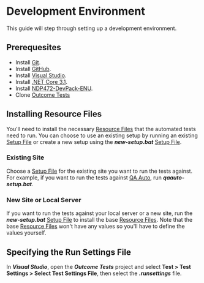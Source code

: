 # Development Environment
This guide will step through setting up a development environment.

## Prerequesites
* Install [Git](https://git-scm.com/downloads).
* Install [GitHub](https://desktop.github.com/).
* Install [Visual Studio](https://visualstudio.microsoft.com/).
* Install [.NET Core 3.1](https://dotnet.microsoft.com/download/dotnet-core/3.1).
* Install [NDP472-DevPack-ENU](https://go.microsoft.com/fwlink/?LinkId=863261&clcid=0x409).
* Clone [Outcome Tests](https://github.com/mikerotenberg/outcome-tests)

## Installing Resource Files
You'll need to install the necessary [Resource Files](./resource-files) that the automated tests need to run. You can choose to use an existing setup by running an existing [Setup File](./setup-files) or create a new setup using the ***new-setup.bat*** [Setup File](./setup-file).

### Existing Site
Choose a [Setup File](./setup-files) for the existing site you want to run the tests against. For example, if you want to run the tests against [QA Auto](https://qaauto.orbiscommunications.com), run ***qaauto-setup.bat***.

### New Site or Local Server
If you want to run the tests against your local server or a new site, run the ***new-setup.bat*** [Setup File](./setup-files) to install the base [Resource Files](./resource-files). Note that the base [Resource Files](./resource-files) won't have any values so you'll have to define the values yourself.

## Specifying the Run Settings File
In ***Visual Studio***, open the ***Outcome Tests*** project and select **Test > Test Settings > Select Test Settings File**, then select the ***.runsettings*** file.